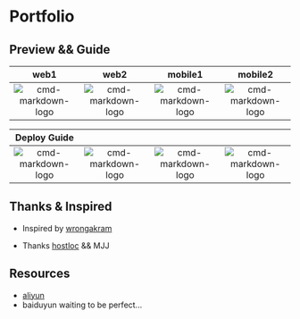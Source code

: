 # Portfolio

## Preview && Guide

|   web1  | web2| mobile1| mobile2|
|   :--------:    | :-----:  |  :----:  | :----:  |
| ![cmd-markdown-logo](https://z3.ax1x.com/2021/09/21/4YFEUU.png)   |   ![cmd-markdown-logo](https://z3.ax1x.com/2021/09/21/4YFMK1.png)  |![cmd-markdown-logo](https://z3.ax1x.com/2021/09/21/4YFN2d.png)  |![cmd-markdown-logo](https://z3.ax1x.com/2021/09/21/4YFwrt.png)  |



|  Deploy Guide  ||||
|   :--------:    | :-----:  |  :----:  | :----:  |
| ![cmd-markdown-logo](https://z3.ax1x.com/2021/09/21/4YFDVf.png)   |   ![cmd-markdown-logo](https://z3.ax1x.com/2021/09/21/4YF6Pg.png)  |![cmd-markdown-logo](https://z3.ax1x.com/2021/09/21/4YF2xs.png)  |![cmd-markdown-logo](https://z3.ax1x.com/2021/09/21/4YFfrq.png)  |


## Thanks & Inspired


- Inspired by [wrongakram](https://github.com/wrongakram)

- Thanks [hostloc](https://hostloc.com/forum.php) && MJJ

## Resources

- [aliyun](https://www.aliyundrive.com/s/s1KNJQNoHWv)
- baiduyun waiting to be perfect...